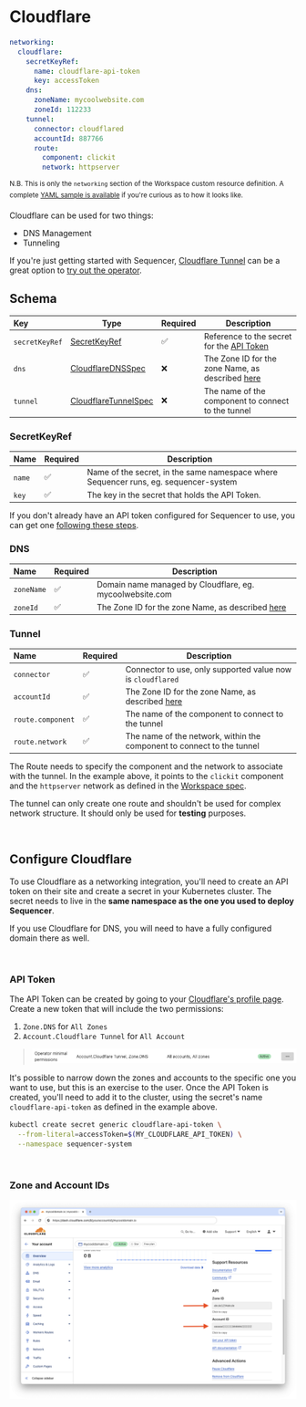 # Cloudflare

```yaml
networking:
  cloudflare:
    secretKeyRef:
      name: cloudflare-api-token
      key: accessToken
    dns:
      zoneName: mycoolwebsite.com 
      zoneId: 112233
    tunnel:
      connector: cloudflared
      accountId: 887766
      route:
        component: clickit
        network: httpserver
```
<sup>N.B. This is only the `networking` section of the Workspace custom resource definition. A complete [YAML sample is available](../../dev/samples/workspace.yaml) if you're curious as to how it looks like.</sup>

Cloudflare can be used for two things:

- DNS Management
- Tunneling

If you're just getting started with Sequencer, [Cloudflare Tunnel](https://www.cloudflare.com/products/tunnel/) can be a great option to [try out the operator](../../GET_STARTED.md). 

## Schema

|Key|Type|Required|Description|
|:----|-|-|-|
|`secretKeyRef`|[SecretKeyRef](#secretkeyref)|✅|Reference to the secret for the [API Token](#configure-cloudflare)|
|`dns`|[CloudflareDNSSpec](#dns)|❌|The Zone ID for the zone Name, as described [here](#zone-and-account-ids)|
|`tunnel`|[CloudflareTunnelSpec](#tunnel)|❌|The name of the component to connect to the tunnel|

### SecretKeyRef
|Name|Required|Description|
|:----|-|-|
|`name`|✅|Name of the secret, in the same namespace where Sequencer runs, eg. sequencer-system|
|`key`|✅|The key in the secret that holds the API Token.|

If you don't already have an API token configured for Sequencer to use, you can get one [following these steps](#configure-cloudflare).
### DNS
|Name|Required|Description|
|:----|-|-|
|`zoneName`|✅|Domain name managed by Cloudflare, eg. mycoolwebsite.com|
|`zoneId`|✅|The Zone ID for the zone Name, as described [here](#zone-and-account-ids)|

### Tunnel
|Name|Required|Description|
|:----|-|-|
|`connector`|✅|Connector to use, only supported value now is `cloudflared`|
|`accountId`|✅|The Zone ID for the zone Name, as described [here](#zone-and-account-ids)|
|`route.component`|✅|The name of the component to connect to the tunnel|
|`route.network`|✅|The name of the network, within the component to connect to the tunnel|

The Route needs to specify the component and the network to associate with the tunnel. In the example above, it points to the `clickit` component and the `httpserver` network as defined in the [Workspace spec](../specs/workspace.md).

The tunnel can only create one route and shouldn't be used for complex network structure. It should only be used for **testing** purposes.

&nbsp;

## Configure Cloudflare
To use Cloudflare as a networking integration, you'll need to create an API token on their site and create a secret in your Kubernetes cluster. The secret needs to live in the **same namespace as the one you used to deploy Sequencer**.

If you use Cloudflare for DNS, you will need to have a fully configured domain there as well.

&nbsp;

### API Token

The API Token can be created by going to your [Cloudflare's profile page](https://dash.cloudflare.com/profile/api-tokens). Create a new token that will include the two permissions:

1. `Zone.DNS` for `All Zones`
2. `Account.Cloudflare Tunnel` for `All Account`

> ![Cloudflare's token page](../images/cloudflare-token-page.png)

It's possible to narrow down the zones and accounts to the specific one you want to use, but this is an exercise to the user. Once the API Token is created, you'll need to add it to the cluster, using the secret's name `cloudflare-api-token` as defined in the example above.

```sh
kubectl create secret generic cloudflare-api-token \
  --from-literal=accessToken=$(MY_CLOUDFLARE_API_TOKEN) \
  --namespace sequencer-system
```

&nbsp;

### Zone and Account IDs

![Domain's page with Zone and Account IDs](../images/cloudflare-profile-page.png)